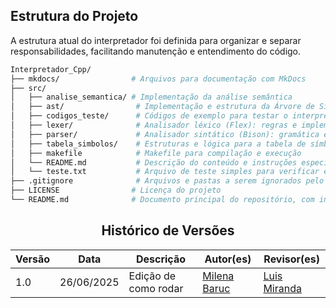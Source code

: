 ## Estrutura do Projeto

A estrutura atual do interpretador foi definida para organizar e separar responsabilidades, facilitando manutenção e entendimento do código.

```bash
Interpretador_Cpp/
├── mkdocs/                # Arquivos para documentação com MkDocs
├── src/
│   ├── analise_semantica/ # Implementação da análise semântica
│   ├── ast/                # Implementação e estrutura da Árvore de Sintaxe Abstrata
│   ├── codigos_teste/      # Códigos de exemplo para testar o interpretador
│   ├── lexer/              # Analisador léxico (Flex): regras e implementação
│   ├── parser/             # Analisador sintático (Bison): gramática e implementação
│   ├── tabela_simbolos/    # Estruturas e lógica para a tabela de símbolos
│   ├── makefile            # Makefile para compilação e execução
│   └── README.md           # Descrição do conteúdo e instruções específicas para `src`
│   └── teste.txt           # Arquivo de teste simples para verificar entradas
├── .gitignore              # Arquivos e pastas a serem ignorados pelo git
├── LICENSE                # Licença do projeto
└── README.md              # Documento principal do repositório, com instruções e detalhes gerais
```

<center>

## Histórico de Versões

| Versão |    Data    | Descrição                       | Autor(es)                                 | Revisor(es)                                         |
|--------|:----------:|---------------------------------|-------------------------------------------|-----------------------------------------------------|
| 1.0    | 26/06/2025 | Edição de como rodar | [Milena Baruc](https://github.com/MilenaBaruc) | [Luis Miranda](https://github.com/LuisMiranda10) |

</center>
